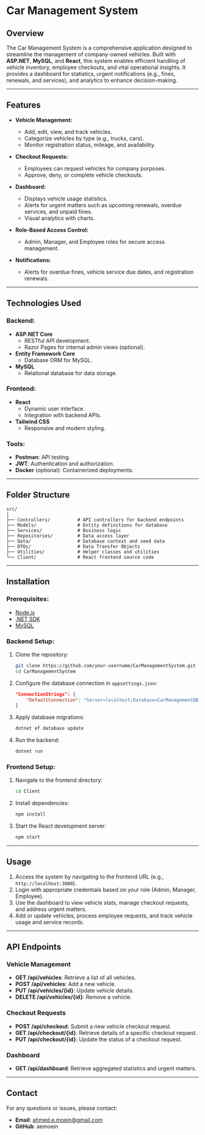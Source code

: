 # Car Management System

## Overview

The Car Management System is a comprehensive application designed to streamline the management of company-owned vehicles. Built with **ASP.NET**, **MySQL**, and **React**, this system enables efficient handling of vehicle inventory, employee checkouts, and vital operational insights. It provides a dashboard for statistics, urgent notifications (e.g., fines, renewals, and services), and analytics to enhance decision-making.

---

## Features

- **Vehicle Management:**

  - Add, edit, view, and track vehicles.
  - Categorize vehicles by type (e.g., trucks, cars).
  - Monitor registration status, mileage, and availability.

- **Checkout Requests:**

  - Employees can request vehicles for company purposes.
  - Approve, deny, or complete vehicle checkouts.

- **Dashboard:**

  - Displays vehicle usage statistics.
  - Alerts for urgent matters such as upcoming renewals, overdue services, and unpaid fines.
  - Visual analytics with charts.

- **Role-Based Access Control:**

  - Admin, Manager, and Employee roles for secure access management.

- **Notifications:**

  - Alerts for overdue fines, vehicle service due dates, and registration renewals.

---

## Technologies Used

### Backend:

- **ASP.NET Core**
  - RESTful API development.
  - Razor Pages for internal admin views (optional).
- **Entity Framework Core**
  - Database ORM for MySQL.
- **MySQL**
  - Relational database for data storage.

### Frontend:

- **React**
  - Dynamic user interface.
  - Integration with backend APIs.
- **Tailwind CSS**
  - Responsive and modern styling.

### Tools:

- **Postman**: API testing.
- **JWT**: Authentication and authorization.
- **Docker** (optional): Containerized deployments.

---

## Folder Structure

```
src/
│
├── Controllers/          # API controllers for backend endpoints
├── Models/               # Entity definitions for database
├── Services/             # Business logic
├── Repositories/         # Data access layer
├── Data/                 # Database context and seed data
├── DTOs/                 # Data Transfer Objects
├── Utilities/            # Helper classes and utilities
└── Client/               # React frontend source code
```

---

## Installation

### Prerequisites:

- [Node.js](https://nodejs.org/)
- [.NET SDK](https://dotnet.microsoft.com/)
- [MySQL](https://www.mysql.com/)

### Backend Setup:

1. Clone the repository:

   ```bash
   git clone https://github.com/your-username/CarManagementSystem.git
   cd CarManagementSystem
   ```

2. Configure the database connection in `appsettings.json`:

   ```json
   "ConnectionStrings": {
       "DefaultConnection": "Server=localhost;Database=CarManagementDB;User=root;Password=yourpassword;"
   }
   ```

3. Apply database migrations:

   ```bash
   dotnet ef database update
   ```

4. Run the backend:

   ```bash
   dotnet run
   ```

### Frontend Setup:

1. Navigate to the frontend directory:

   ```bash
   cd Client
   ```

2. Install dependencies:

   ```bash
   npm install
   ```

3. Start the React development server:

   ```bash
   npm start
   ```

---

## Usage

1. Access the system by navigating to the frontend URL (e.g., `http://localhost:3000`).
2. Login with appropriate credentials based on your role (Admin, Manager, Employee).
3. Use the dashboard to view vehicle stats, manage checkout requests, and address urgent matters.
4. Add or update vehicles, process employee requests, and track vehicle usage and service records.

---

## API Endpoints

### Vehicle Management

- **GET /api/vehicles**: Retrieve a list of all vehicles.
- **POST /api/vehicles**: Add a new vehicle.
- **PUT /api/vehicles/{id}**: Update vehicle details.
- **DELETE /api/vehicles/{id}**: Remove a vehicle.

### Checkout Requests

- **POST /api/checkout**: Submit a new vehicle checkout request.
- **GET /api/checkout/{id}**: Retrieve details of a specific checkout request.
- **PUT /api/checkout/{id}**: Update the status of a checkout request.

### Dashboard

- **GET /api/dashboard**: Retrieve aggregated statistics and urgent matters.

---

## Contact

For any questions or issues, please contact:

- **Email**: [ahmed.e.moein@gmail.com](mailto\:ahmed.e.moein@gmail.com)
- **GitHub**: aemoein